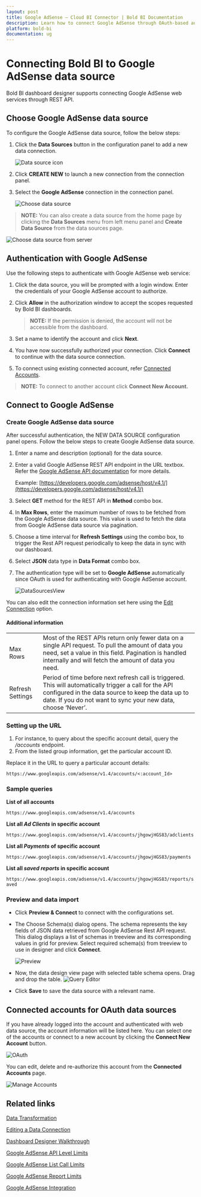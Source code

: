 ```yaml
---
layout: post
title: Google AdSense – Cloud BI Connector | Bold BI Documentation
description: Learn how to connect Google AdSense through OAuth-based authentication with Bold BI Cloud and create data source.
platform: bold-bi
documentation: ug
---
```


# Connecting Bold BI to Google AdSense data source
Bold BI dashboard designer supports connecting Google AdSense web services through REST API. 

## Choose Google AdSense data source
To configure the Google AdSense data source, follow the below steps:
1. Click the **Data Sources** button in the configuration panel to add a new data connection.

   ![Data source icon](/static/assets/cloud/working-with-datasource/data-connectors/images/common/DataSourcesIcon.png)

2. Click **CREATE NEW** to launch a new connection from the connection panel.
3. Select the **Google AdSense** connection in the connection panel.

   ![Choose data source](/static/assets/cloud/working-with-datasource/data-connectors/images/GoogleAdSense/ChooseDS.png)

> **NOTE:**  You can also create a data source from the home page by clicking the **Data Sources** menu from left menu panel and **Create Data Source** from the data sources page.

   ![Choose data source from server](/static/assets/cloud/working-with-datasource/data-connectors/images/GoogleAdSense/ChooseDS_server.png)

## Authentication with Google AdSense
Use the following steps to authenticate with Google AdSense web service:

1. Click the data source, you will be prompted with a login window. Enter the credentials of your Google AdSense account to authorize.
2. Click **Allow** in the authorization window to accept the scopes requested by Bold BI dashboards.

   > **NOTE:**  If the permission is denied, the account will not be accessible from the dashboard.

3. Set a name to identify the account and click **Next**. 
4. You have now successfully authorized your connection. Click **Connect** to continue with the data source connection.
5. To connect using existing connected account, refer [Connected Accounts](/cloud-bi/working-with-data-source/data-connectors/google-adsense/#connected-accounts-for-oauth-data-sources).

> **NOTE:**  To connect to another account click **Connect New Account.**


## Connect to Google AdSense
### Create Google AdSense data source
After successful authentication, the NEW DATA SOURCE configuration panel opens. Follow the below steps to create Google AdSense data source.
1. Enter a name and description (optional) for the data source.
2. Enter a valid Google AdSense REST API endpoint in the URL textbox. Refer the [Google AdSense API documentation](https://developers.google.com/adsense/management/v1.4/reference/) for more details.

    Example: [https://developers.google.com/adsense/host/v4.1/](https://developers.google.com/adsense/host/v4.1/)    
3. Select **GET** method for the REST API in **Method** combo box.
4. In **Max Rows**, enter the maximum number of rows to be fetched from the Google AdSense data source. This value is used to fetch the data from Google AdSense data source via pagination.
5. Choose a time interval for **Refresh Settings** using the combo box, to trigger the Rest API request periodically to keep the data in sync with our dashboard.  
6. Select **JSON** data type in **Data Format** combo box.
7. The authentication type will be set to **Google AdSense** automatically since OAuth is used for authenticating with Google AdSense account.

    ![DataSourcesView](/static/assets/cloud/working-with-datasource/data-connectors/images/GoogleAdSense/DataSourcesView.png)

You can also edit the connection information set here using the [Edit Connection](/cloud-bi/working-with-data-source/editing-a-data-connection/) option.

#### Additional information
<table width="600">
<tr>
<td>
Max Rows
</td>
<td>
Most of the REST APIs return only fewer data on a single API request. To pull the amount of data you need, set a value in this field.  
Pagination is handled internally and will fetch the amount of data you need.
</td>
</tr>
<tr>
<td>
Refresh Settings
</td>
<td>
Period of time before next refresh call is triggered. This will automatically trigger a call for the API configured in the data source to keep the data up to date. If you do not want to sync your new data, choose ‘Never’.
</td>
</tr>
</table>

### Setting up the URL
1. For instance, to query about the specific account detail, query the <i>/accounts</i> endpoint.
2. From the listed group information, get the particular account ID.

Replace it in the URL to query a particular account details:

`https://www.googleapis.com/adsense/v1.4/accounts/<:account_Id>`

### Sample queries
**List of all accounts**

`https://www.googleapis.com/adsense/v1.4/accounts`

**List all *Ad Clients* in specific account**

`https://www.googleapis.com/adsense/v1.4/accounts/jhgowjHGS83/adclients`

**List all *Payments* of specific account**

`https://www.googleapis.com/adsense/v1.4/accounts/jhgowjHGS83/payments`

**List all *saved reports* in specific account**

`https://www.googleapis.com/adsense/v1.4/accounts/jhgowjHGS83/reports/saved`

### Preview and data import
* Click **Preview & Connect** to connect with the configurations set.
* The Choose Schema(s) dialog opens. The schema represents the key fields of JSON data retrieved from Google AdSense Rest API request. This dialog displays a list of schemas in treeview and its corresponding values in grid for preview. Select required schema(s) from treeview to use in designer and click **Connect**.

   ![Preview](/static/assets/cloud/working-with-datasource/data-connectors/images/common/Preview.png)

* Now, the data design view page with selected table schema opens. Drag and drop the table.
   ![Query Editor](/static/assets/cloud/working-with-datasource/data-connectors/images/common/QueryEditor.png)

* Click **Save** to save the data source with a relevant name.

## Connected accounts for OAuth data sources
If you have already logged into the account and authenticated with web data source, the account information will be listed here. You can select one of the accounts or connect to a new account by clicking the **Connect New Account** button.

   ![OAuth](/static/assets/cloud/working-with-datasource/data-connectors/images/GoogleAdSense/OAuthDS.png)

You can edit, delete and re-authorize this account from the **Connected Accounts** page.

   ![Manage Accounts](/static/assets/cloud/working-with-datasource/data-connectors/images/GoogleAdSense/ManageDS.png)

## Related links
[Data Transformation](/cloud-bi/working-with-data-source/transforming-data/joining-table/)

[Editing a Data Connection](/cloud-bi/working-with-data-source/editing-a-data-connection/)   

[Dashboard Designer Walkthrough](/cloud-bi/getting-started/quick-start/)

[Google AdSense API Level Limits](https://developers.google.com/adsense/management/appendix/limits#api)

[Google AdSense List Call Limits](https://developers.google.com/adsense/management/appendix/limits#list)

[Google AdSense Report Limits](https://developers.google.com/adsense/management/appendix/limits#report)

[Google AdSense Integration](https://www.boldbi.com/integrations/google-adsense?utm_source=syncfusion&utm_medium=documentation&utm_campaign=boldbigoogleadsenseintegration)
